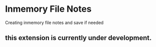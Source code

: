# Inmemory File Notes

Creating inmemory file notes and save if needed

## this extension is currently under development.